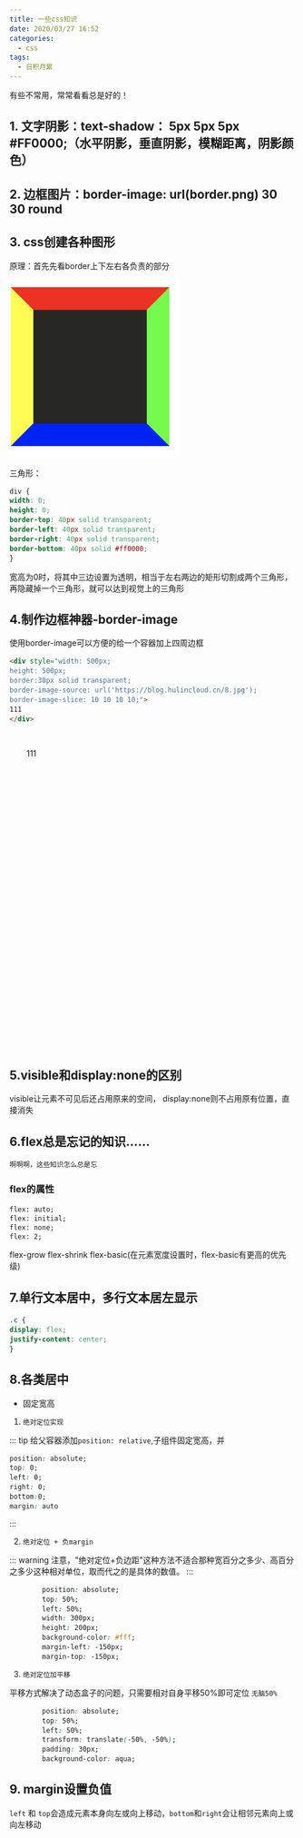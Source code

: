 ```yaml
---
title: 一些css知识
date: 2020/03/27 16:52
categories:
  - css
tags:
  - 日积月累
---
```


有些不常用，常常看看总是好的！
<!-- more -->

## 1. 文字阴影：text-shadow： 5px 5px 5px #FF0000;（水平阴影，垂直阴影，模糊距离，阴影颜色）

## 2. 边框图片：border-image: url(border.png) 30 30 round

## 3. css创建各种图形

原理：首先先看border上下左右各负责的部分

![border](/css-border.png)

三角形：
````css
div {
width: 0;
height: 0;
border-top: 40px solid transparent;
border-left: 40px solid transparent;
border-right: 40px solid transparent;
border-bottom: 40px solid #ff0000;
}
````

宽高为0时，将其中三边设置为透明，相当于左右两边的矩形切割成两个三角形，再隐藏掉一个三角形，就可以达到视觉上的三角形


## 4.制作边框神器-border-image
使用border-image可以方便的给一个容器加上四周边框

```html
<div style="width: 500px;
height: 500px;
border:30px solid transparent;
border-image-source: url('https://blog.hulincloud.cn/8.jpg');
border-image-slice: 10 10 10 10;">
111
</div>
```

<div style="width: 500px;
height: 500px;
border:30px solid transparent;
border-image-source: url('https://blog.hulincloud.cn/8.jpg');
border-image-slice: 10 10 10 10;">
111
</div>

## 5.visible和display:none的区别

visible让元素不可见后还占用原来的空间，
display:none则不占用原有位置，直接消失

## 6.flex总是忘记的知识……
`啊啊啊，这些知识怎么总是忘`

### flex的属性

````
flex: auto;
flex: initial;
flex: none;
flex: 2;
````
flex-grow flex-shrink flex-basic(在元素宽度设置时，flex-basic有更高的优先级)

## 7.单行文本居中，多行文本居左显示

```css
.c {
display: flex;
justify-content: center;
}
```

## 8.各类居中

- 固定宽高

1. `绝对定位实现`

::: tip
  给父容器添加`position: relative`,子组件固定宽高，并
```css
position: absolute;
top: 0;
left: 0;
right: 0;
bottom:0;
margin: auto
```
:::


2. `绝对定位 + 负margin`

::: warning
注意，"绝对定位+负边距"这种方法不适合那种宽百分之多少、高百分之多少这种相对单位，取而代之的是具体的数值。
:::

```css
        position: absolute;
        top: 50%;
        left: 50%;
        width: 300px;
        height: 200px;
        background-color: #fff;
        margin-left: -150px;
        margin-top: -150px;
```

3. `绝对定位加平移`

平移方式解决了动态盒子的问题，只需要相对自身平移50%即可定位
`无脑50%`
```css
        position: absolute;
        top: 50%;
        left: 50%;
        transform: translate(-50%, -50%);
        padding: 30px;
        background-color: aqua;
```

## 9. margin设置负值

`left` 和 `top`会造成元素本身向左或向上移动，`bottom`和`right`会让相邻元素向上或向左移动